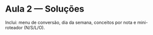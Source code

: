 # Aula 2 — Soluções
Inclui: menu de conversão, dia da semana, conceitos por nota e mini-roteador (N/S/L/O).
